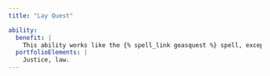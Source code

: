 ```yaml
---
title: "Lay Quest"

ability:
  benefit: |
    This ability works like the {% spell_link geasquest %} spell, except that it works only on mortals and it can be removed only by a deity of equal or higher rank than the deity who lays the quest. The deity can affect up to one creature per divine rank at once, but no more than that number each day. All must be within the deity's line of sight when first affected.
  portfolioElements: |
    Justice, law.
---
```

